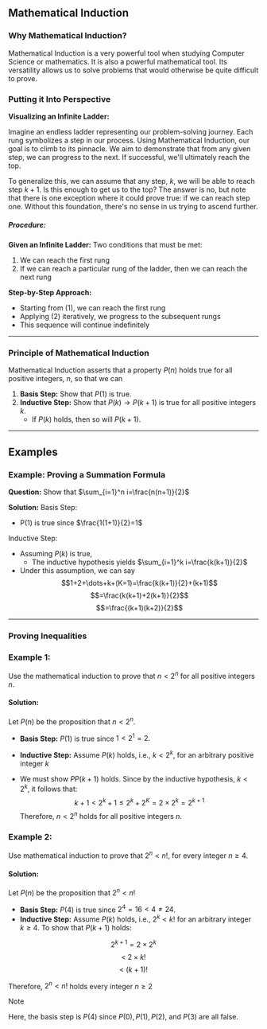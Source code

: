 ## Mathematical Induction

### Why Mathematical Induction?

Mathematical Induction is a very powerful tool when studying Computer Science or mathematics. It is also a powerful mathematical tool. Its versatility allows us to solve problems that would otherwise be quite difficult to prove.

### Putting it Into Perspective

**Visualizing an Infinite Ladder:**

Imagine an endless ladder representing our problem-solving journey. Each rung symbolizes a step in our process. Using Mathematical Induction, our goal is to climb to its pinnacle. We aim to demonstrate that from any given step, we can progress to the next. If successful, we'll ultimately reach the top.

To generalize this, we can assume that any step, $k$, we will be able to reach step $k+1$. Is this enough to get us to the top? The answer is no, but note that there is one exception where it could prove true: if we can reach step one. Without this foundation, there's no sense in us trying to ascend further.

##### Procedure:

**Given an Infinite Ladder:**
Two conditions that must be met:

1. We can reach the first rung
2. If we can reach a particular rung of the ladder, then we can reach the next rung

**Step-by-Step Approach:**
- Starting from (1), we can reach the first rung
- Applying (2) iteratively, we progress to the subsequent rungs
- This sequence will continue indefinitely

- - -

### Principle of Mathematical Induction

Mathematical Induction asserts that a property $P(n)$ holds true for all positive integers, $n$, so that we can
1. **Basis Step:** Show that $P(1)$ is true.
2. **Inductive Step:** Show that $P(k)\to P(k+1)$ is true for all positive integers $k$.
	- If $P(k)$ holds, then so will $P(k+1)$.

- - -

## Examples

### Example: Proving a Summation Formula

**Question:** Show that $\sum_{i=1}^n i=\frac{n(n+1)}{2}$

**Solution:**
Basis Step: 
- P(1) is true since $\frac{1(1+1)}{2}=1$

Inductive Step:
- Assuming $P(k)$ is true,
	- The inductive hypothesis yields $\sum_{i=1}^k i=\frac{k(k+1)}{2}$ 
- Under this assumption, we can say 
$$1+2+\dots+k+(K=1)=\frac{k(k+1)}{2}+(k+1)$$ $$=\frac{k(k+1)+2(k+1)}{2}$$
$$=\frac{(k+1)(k+2)}{2}$$
- - -

### Proving Inequalities
### Example 1:

Use the mathematical induction to prove that $n<2^n$ for all positive integers $n$.

#### Solution:

Let $P(n)$ be the proposition that $n<2^n$.
- **Basis Step:** $P(1)$ is true since $1<2^1=2.$
- **Inductive Step:** Assume $P(k)$ holds, i.e., $k<2^k$, for an arbitrary positive integer $k$

- We must show $PP(k+1)$ holds. Since by the inductive hypothesis, $k<2^k$, it follows that: $$k+1<2^k+1\leq 2^k+2^K=2\times2^k=2^{k+1}$$
Therefore, $n<2^n$ holds for all positive integers $n$.

### Example 2: 

Use mathematical induction to prove that $2^n<n!$, for every integer $n\geq 4$.

#### Solution:

Let $P(n)$ be the proposition that $2^n<n!$
- **Basis Step:** $P(4)$ is true since $2^4=16<4\neq 24$.
- **Inductive Step:** Assume $P(k)$ holds, i.e., $2^k<k!$ for an arbitrary integer $k\geq 4$. To show that $P(k+1)$ holds:

$$2^{k+1}=2\times 2^k$$
$$<~2\times k!$$
$$<~(k+1)!$$

Therefore, $2^n<n!$ holds every integer $n\geq 2$

> [!note]
> Here, the basis step is $P(4)$ since $P(0),P(1),P(2)$, and $P(3)$ are all false.

